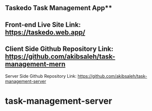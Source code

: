 ## Taskedo Task Management App**
Front-end Live Site Link: https://taskedo.web.app/
---
Client Side Github Repository Link: https://github.com/akibsaleh/task-management-mern
---
Server Side Github Repository Link: https://github.com/akibsaleh/task-management-server
# task-management-server
